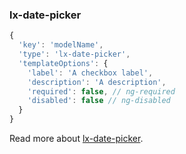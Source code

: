 ### lx-date-picker
```javascript
{
  'key': 'modelName',
  'type': 'lx-date-picker',
  'templateOptions': {
    'label': 'A checkbox label',
    'description': 'A description',
    'required': false, // ng-required
    'disabled': false // ng-disabled
  }
}
```
Read more about [lx-date-picker](http://ui.lumapps.com/directives/date-picker).
